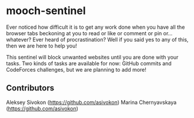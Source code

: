 mooch-sentinel
==============

Ever noticed how difficult it is to get any work done when you have all the
browser tabs beckoning at you to read  or like or comment or pin or...
whatever? Ever heard of procrastination? Well if you said yes to any of this,
then we are here to help you!

This sentinel will block unwanted websites until you are done with your tasks.
Two kinds of tasks are available for now: GitHub commits and CodeForces
challenges, but we are planning to add more!


## Contributors

Aleksey Sivokon (https://github.com/asivokon)
Marina Chernyavskaya (https://github.com/asivokon)
